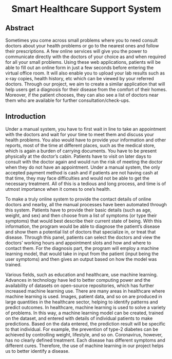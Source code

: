 <center> <h1> Smart Healthcare Support System </h1> </center>

<h2>Abstract</h2>
Sometimes you come across small problems where you to need consult doctors about your health problems or go to the nearest ones and follow their prescriptions. A few online services will give you the power to communicate directly with the doctors of your choice as and when required for all your small problems. Using these web applications, patients will be able to fill out an online form in just a few seconds before entering the virtual office room. It will also enable you to upload your lab results such as x-ray copies, health history, etc which can be viewed by your referred doctors. Through our project, we aim to create a similar application that will help users get a diagnosis for their disease from the comfort of their homes. Moreover, if the patient chooses, they can also see a list of doctors near them who are available for further consultation/check-ups.

<h2>Introduction</h2>

Under a manual system, you have to first wait in line to take an appointment with the doctors and wait for your time to meet them and discuss your health problems. You also would have to provide your information and other reports, most of the time at different places, such as the medical store, which is again a burden of carrying documents. You have to be present physically at the doctor’s cabin. Patients have to visit on later days to consult with the doctor again and would run the risk of meeting the doctor when they do not have an appointment. Under a manual system, the only accepted payment method is cash and if patients are not having cash at that time, they may face difficulties and would not be able to get the necessary treatment. All of this is a tedious and long process, and time is of utmost importance when it comes to one’s health.

To make a truly online system to provide the contact details of online doctors and nearby, all the manual processes have been automated through this system. Patients have to provide their basic details (such as age, weight, and sex) and then choose from a list of symptoms (or type their symptoms) that would best describe their current state of being. With this information, the program would be able to diagnose the patient’s disease and show them a potential list of doctors that specialize in, or treat that disease. Through this panel, patients can select the doctors and view the doctors’ working hours and appointment slots and how and where to contact them. For the diagnosis part, the program will employ a machine learning model, that would take in input from the patient (input being the user symptoms) and then gives an output based on how the model was trained.

Various fields, such as education and healthcare, use machine learning. Advances in technology have led to better computing power and the availability of datasets on open-source repositories, which has further increased machine learning use. There are many areas in healthcare where machine learning is used. Images, patient data, and so on are produced in large quantities in the healthcare sector, helping to identify patterns and predict outcomes. In healthcare, machine learning is used to solve a variety of problems. In this way, a machine learning model can be created, trained on the dataset, and entered with details of individual patients to make predictions. Based on the data entered, the prediction result will be specific to that individual. For example, the prevention of type-2 diabetes can be achieved by controlling weight, lifestyle, and so on. Coronavirus, however, has no clearly defined treatment. Each disease has different symptoms and different cures. Therefore, the use of machine learning in our project helps us to better identify a disease.
